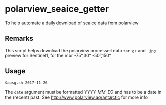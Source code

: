 # polarview_seaice_getter
To help automate a daily download of seaice data from polarview

## Remarks
This script helps download the polarview processed data `tar.gz` and `.jpg` preview for Sentinel1, for the mbr -75°,30° -50°,150°. 

## Usage
```$apsg.sh 2017-11-26```

The `date` argument must be formatted _YYYY-MM-DD_ and has to be a date in the (recent) past. 
See http://www.polarview.aq/antarctic for more info 

